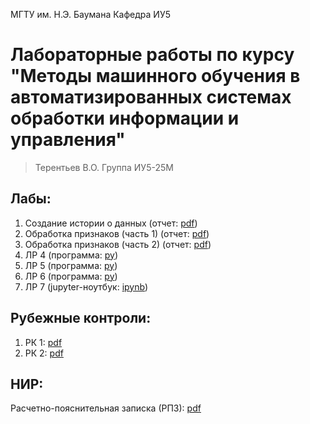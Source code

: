 МГТУ им. Н.Э. Баумана Кафедра ИУ5

# Лабораторные работы по курсу "Методы машинного обучения в автоматизированных системах обработки информации и управления"

> Терентьев В.О. Группа ИУ5-25М

## Лабы:

1. Создание истории о данных (отчет: [pdf](./lab1/ИУ5-25М%20Терентьев%20Лаб.%20раб.%201.pdf))
2. Обработка признаков (часть 1) (отчет: [pdf](./lab2/ИУ5-25М%20Терентьев%20Лаб.%20раб.%202.pdf))
3. Обработка признаков (часть 2) (отчет: [pdf](./lab3/ИУ5-25М%20Терентьев%20Лаб.%20раб.%203.pdf))
4. ЛР 4 (программа: [py](./lab4/lab4.py))
5. ЛР 5 (программа: [py](./lab5/lab5.py))
6. ЛР 6 (программа: [py](./lab6/lab6.py))
7. ЛР 7 (jupyter-ноутбук: [ipynb](./lab7/lab7.ipynb))

## Рубежные контроли:

1. РК 1: [pdf](./РК1/РК1.pdf)
2. РК 2: [pdf](./РК2/rk2.pdf)

## НИР:

Расчетно-пояснительная записка (РПЗ): [pdf](./ИУ5-35М%20Терентьев%20НИР%20ОАД.pdf)
